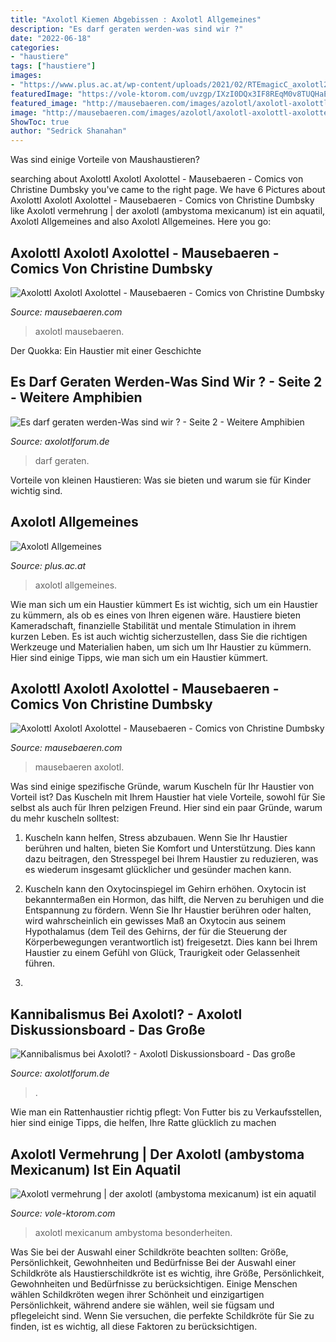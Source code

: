 ```yaml
---
title: "Axolotl Kiemen Abgebissen : Axolotl Allgemeines"
description: "Es darf geraten werden-was sind wir ?"
date: "2022-06-18"
categories:
- "haustiere"
tags: ["haustiere"]
images:
- "https://www.plus.ac.at/wp-content/uploads/2021/02/RTEmagicC_axolotl2.jpg.jpg"
featuredImage: "https://vole-ktorom.com/uvzgp/IXzI0DQx3IF8REqM0v8TUQHaE7.jpg"
featured_image: "http://mausebaeren.com/images/azolotl/axolotl-axolottl-axolottel-querzahnmolch-alien-aliens2.gif"
image: "http://mausebaeren.com/images/azolotl/axolotl-axolottl-axolottel-querzahnmolch-alien-aliens2.gif"
ShowToc: true
author: "Sedrick Shanahan"
---
```



Was sind einige Vorteile von Maushaustieren?

	

		
searching about Axolottl Axolotl Axolottel - Mausebaeren - Comics von Christine Dumbsky you've came to the right page. We have 6 Pictures about Axolottl Axolotl Axolottel - Mausebaeren - Comics von Christine Dumbsky like Axolotl vermehrung | der axolotl (ambystoma mexicanum) ist ein aquatil, Axolotl Allgemeines and also Axolotl Allgemeines. Here you go:
		
    
## Axolottl Axolotl Axolottel - Mausebaeren - Comics Von Christine Dumbsky

<img loading=lazy src="http://mausebaeren.com/images/azolotl/axolotl-axolottl-axolottel-querzahnmolch-alien-aliens-mausebaer.gif" onerror="this.onerror=null;this.src='https://tse2.mm.bing.net/th?id=OIP.eiEyW5JmB-EWbEh6hjk5_AHaIL&amp;pid=15.1';" alt="Axolottl Axolotl Axolottel - Mausebaeren - Comics von Christine Dumbsky">

_Source: mausebaeren.com_

>axolotl mausebaeren. 

	

Der Quokka: Ein Haustier mit einer Geschichte

    
## Es Darf Geraten Werden-Was Sind Wir ? - Seite 2 - Weitere Amphibien

<img loading=lazy src="https://www.axolotlforum.de/core/index.php?attachment/27126-4-jpg/" onerror="this.onerror=null;this.src='https://tse2.mm.bing.net/th?id=OIP.fZJnbGjMujh84O8Ood2ZzQHaFj&amp;pid=15.1';" alt="Es darf geraten werden-Was sind wir ? - Seite 2 - Weitere Amphibien">

_Source: axolotlforum.de_

>darf geraten. 

	

Vorteile von kleinen Haustieren: Was sie bieten und warum sie für Kinder wichtig sind.

    
## Axolotl Allgemeines

<img loading=lazy src="https://www.plus.ac.at/wp-content/uploads/2021/02/RTEmagicC_axolotl2.jpg.jpg" onerror="this.onerror=null;this.src='https://tse1.mm.bing.net/th?id=OIP.JuCTC8dg1163_jAV0D6s5AHaDM&amp;pid=15.1';" alt="Axolotl Allgemeines">

_Source: plus.ac.at_

>axolotl allgemeines. 

	

Wie man sich um ein Haustier kümmert
Es ist wichtig, sich um ein Haustier zu kümmern, als ob es eines von Ihren eigenen wäre. Haustiere bieten Kameradschaft, finanzielle Stabilität und mentale Stimulation in ihrem kurzen Leben. Es ist auch wichtig sicherzustellen, dass Sie die richtigen Werkzeuge und Materialien haben, um sich um Ihr Haustier zu kümmern. Hier sind einige Tipps, wie man sich um ein Haustier kümmert.

    
## Axolottl Axolotl Axolottel - Mausebaeren - Comics Von Christine Dumbsky

<img loading=lazy src="http://mausebaeren.com/images/azolotl/axolotl-axolottl-axolottel-querzahnmolch-alien-aliens2.gif" onerror="this.onerror=null;this.src='https://tse3.mm.bing.net/th?id=OIP.F1kJ0skUIqIZ-iznPEmB1wAAAA&amp;pid=15.1';" alt="Axolottl Axolotl Axolottel - Mausebaeren - Comics von Christine Dumbsky">

_Source: mausebaeren.com_

>mausebaeren axolotl. 

	

Was sind einige spezifische Gründe, warum Kuscheln für Ihr Haustier von Vorteil ist?
Das Kuscheln mit Ihrem Haustier hat viele Vorteile, sowohl für Sie selbst als auch für Ihren pelzigen Freund. Hier sind ein paar Gründe, warum du mehr kuscheln solltest:
1. Kuscheln kann helfen, Stress abzubauen. Wenn Sie Ihr Haustier berühren und halten, bieten Sie Komfort und Unterstützung. Dies kann dazu beitragen, den Stresspegel bei Ihrem Haustier zu reduzieren, was es wiederum insgesamt glücklicher und gesünder machen kann.

2. Kuscheln kann den Oxytocinspiegel im Gehirn erhöhen. Oxytocin ist bekanntermaßen ein Hormon, das hilft, die Nerven zu beruhigen und die Entspannung zu fördern. Wenn Sie Ihr Haustier berühren oder halten, wird wahrscheinlich ein gewisses Maß an Oxytocin aus seinem Hypothalamus (dem Teil des Gehirns, der für die Steuerung der Körperbewegungen verantwortlich ist) freigesetzt. Dies kann bei Ihrem Haustier zu einem Gefühl von Glück, Traurigkeit oder Gelassenheit führen.

3.

    
## Kannibalismus Bei Axolotl? - Axolotl Diskussionsboard - Das Große

<img loading=lazy src="https://lh4.googleusercontent.com/-VvSokv-9LPg/Ujs8nM5YDuI/AAAAAAAAEgg/yE1jocnpi-M/s912/IMG_2145.JPG" onerror="this.onerror=null;this.src='https://tse1.mm.bing.net/th?id=OIP.43-nigRbVCZLoddYYcv19gHaFj&amp;pid=15.1';" alt="Kannibalismus bei Axolotl? - Axolotl Diskussionsboard - Das große">

_Source: axolotlforum.de_

>. 

	

Wie man ein Rattenhaustier richtig pflegt: Von Futter bis zu Verkaufsstellen, hier sind einige Tipps, die helfen, Ihre Ratte glücklich zu machen

    
## Axolotl Vermehrung | Der Axolotl (ambystoma Mexicanum) Ist Ein Aquatil

<img loading=lazy src="https://vole-ktorom.com/uvzgp/IXzI0DQx3IF8REqM0v8TUQHaE7.jpg" onerror="this.onerror=null;this.src='https://tse1.mm.bing.net/th?id=OIP.bqG2kG_4uTC5hObHpdJlxwAAAA&amp;pid=15.1';" alt="Axolotl vermehrung | der axolotl (ambystoma mexicanum) ist ein aquatil">

_Source: vole-ktorom.com_

>axolotl mexicanum ambystoma besonderheiten. 

	

Was Sie bei der Auswahl einer Schildkröte beachten sollten: Größe, Persönlichkeit, Gewohnheiten und Bedürfnisse
Bei der Auswahl einer Schildkröte als Haustierschildkröte ist es wichtig, ihre Größe, Persönlichkeit, Gewohnheiten und Bedürfnisse zu berücksichtigen. Einige Menschen wählen Schildkröten wegen ihrer Schönheit und einzigartigen Persönlichkeit, während andere sie wählen, weil sie fügsam und pflegeleicht sind. Wenn Sie versuchen, die perfekte Schildkröte für Sie zu finden, ist es wichtig, all diese Faktoren zu berücksichtigen.

